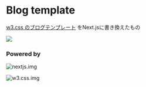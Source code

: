 Blog template
===

[w3.css のブログテンプレート](https://www.w3schools.com/w3css/tryw3css_templates_blog.htm)
をNext.jsに書き換えたもの

![](https://images.microcms-assets.io/protected/ap-northeast-1:60ca7711-7971-46e7-af49-4983154d98aa/service/higherkindpud/media/localhost_8080_.png)

### Powered by

![nextjs.img](https://github.com/kijimaru/blog/blob/master/public/media/nextjs.png?raw=true)

![w3.css.img](https://github.com/kijimaru/blog/blob/master/public/media/w3css.jpg?raw=true)
